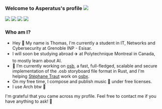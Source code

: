 ### Welcome to Asperatus's profile <a href="https://github.com/404"><img src="https://user-images.githubusercontent.com/73097560/115834477-dbab4500-a447-11eb-908a-139a6edaec5c.gif"></a>

<a href="https://gitlab.com/Asperatus"><img src="https://img.shields.io/badge/GitLab-1f1f1f?style=for-the-badge&logo=gitlab&logoColor=white"></img></a>
<a href="https://github.com/Zerss"><img src="https://img.shields.io/badge/GitHub-100000?style=for-the-badge&logo=github&logoColor=white"></img></a>
<a href="https://www.linkedin.com/in/ballasi/"><img src="https://img.shields.io/badge/LinkedIn-0077B5?style=for-the-badge&logo=linkedin&logoColor=white"></img></a>
<a href="https://www.ballasi.com"><img src="https://img.shields.io/badge/Website-%23.svg?&style=for-the-badge&logo=&logoColor=white%22"></img></a>

### Who am I?

- Hey 👋 My name is Thomas, I'm currently a student in IT, Networks and Cybersecurity at Grenoble INP - Esisar.
- I will soon be studying abroad ✈️ at Polytechnique Montreal in Canada, to mostly learn about AI.
- 🔭 I’m currently working on [osb](https://gitlab.com/Asperatus/osb), a fast, full-fledged, scalable and secure implementation of the .osb storyboard file format in Rust, and I'm helping [Stéphane Traut](https://github.com/S-Traut) work on [osbx](https://github.com/osbx).
- On my free time, I compose and publish music 🎵 under free licenses.
- I use Arch btw 🐧

I'm grateful that you came across my profile. Feel free to contact me if you have anything to ask! 🙂
